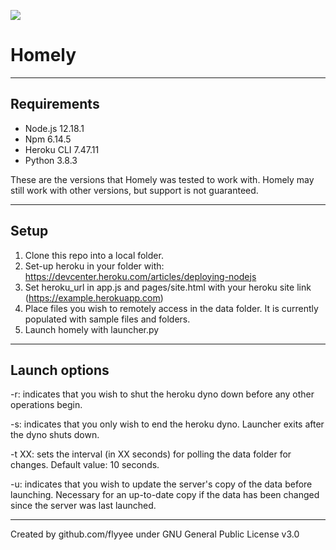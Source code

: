 ![](https://i.imgur.com/pUq7er4.png)

# Homely

---

## Requirements

- Node.js 12.18.1
- Npm 6.14.5
- Heroku CLI 7.47.11
- Python 3.8.3

These are the versions that Homely was tested to work with. Homely may still work with other versions, but support is not guaranteed.

---

## Setup

1. Clone this repo into a local folder.
2. Set-up heroku in your folder with: https://devcenter.heroku.com/articles/deploying-nodejs
3. Set heroku_url in app.js and pages/site.html with your heroku site link (https://example.herokuapp.com)
4. Place files you wish to remotely access in the data folder. It is currently populated with sample files and folders.
5. Launch homely with launcher.py

---

## Launch options

-r: indicates that you wish to shut the heroku dyno down before any other operations begin.

-s: indicates that you only wish to end the heroku dyno. Launcher exits after the dyno shuts down.

-t XX: sets the interval (in XX seconds) for polling the data folder for changes. Default value: 10 seconds.

-u: indicates that you wish to update the server's copy of the data before launching. Necessary for an up-to-date copy if the data has been changed since the server was last launched.

---

Created by github.com/flyyee under GNU General Public License v3.0